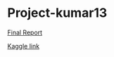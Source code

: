 # Project-kumar13


[Final Report](https://github.iu.edu/B565-Fall2023/Project-kumar13-wcutchin-dutiwar/blob/master/Final_Report_DataMining.pdf)



[Kaggle link](https://www.kaggle.com/datasets/willianoliveiragibin/uk-property-price-data-1995-2023-04)

